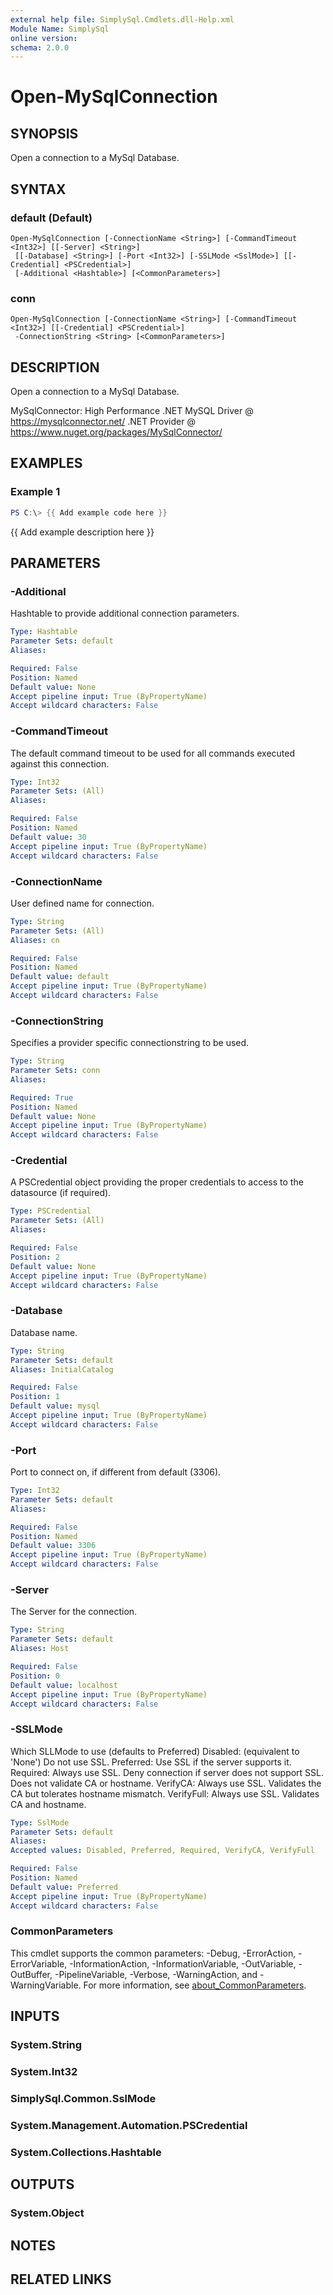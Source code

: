 ```yaml
---
external help file: SimplySql.Cmdlets.dll-Help.xml
Module Name: SimplySql
online version:
schema: 2.0.0
---
```


# Open-MySqlConnection

## SYNOPSIS
Open a connection to a MySql Database.

## SYNTAX

### default (Default)
```
Open-MySqlConnection [-ConnectionName <String>] [-CommandTimeout <Int32>] [[-Server] <String>]
 [[-Database] <String>] [-Port <Int32>] [-SSLMode <SslMode>] [[-Credential] <PSCredential>]
 [-Additional <Hashtable>] [<CommonParameters>]
```

### conn
```
Open-MySqlConnection [-ConnectionName <String>] [-CommandTimeout <Int32>] [[-Credential] <PSCredential>]
 -ConnectionString <String> [<CommonParameters>]
```

## DESCRIPTION
Open a connection to a MySql Database.
        
MySqlConnector: High Performance .NET MySQL Driver @ https://mysqlconnector.net/
.NET Provider @ https://www.nuget.org/packages/MySqlConnector/

## EXAMPLES

### Example 1
```powershell
PS C:\> {{ Add example code here }}
```

{{ Add example description here }}

## PARAMETERS

### -Additional
Hashtable to provide additional connection parameters.

```yaml
Type: Hashtable
Parameter Sets: default
Aliases:

Required: False
Position: Named
Default value: None
Accept pipeline input: True (ByPropertyName)
Accept wildcard characters: False
```

### -CommandTimeout
The default command timeout to be used for all commands executed against this connection.

```yaml
Type: Int32
Parameter Sets: (All)
Aliases:

Required: False
Position: Named
Default value: 30
Accept pipeline input: True (ByPropertyName)
Accept wildcard characters: False
```

### -ConnectionName
User defined name for connection.

```yaml
Type: String
Parameter Sets: (All)
Aliases: cn

Required: False
Position: Named
Default value: default
Accept pipeline input: True (ByPropertyName)
Accept wildcard characters: False
```

### -ConnectionString
Specifies a provider specific connectionstring to be used.

```yaml
Type: String
Parameter Sets: conn
Aliases:

Required: True
Position: Named
Default value: None
Accept pipeline input: True (ByPropertyName)
Accept wildcard characters: False
```

### -Credential
A PSCredential object providing the proper credentials to access to the datasource (if required).

```yaml
Type: PSCredential
Parameter Sets: (All)
Aliases:

Required: False
Position: 2
Default value: None
Accept pipeline input: True (ByPropertyName)
Accept wildcard characters: False
```

### -Database
Database name.

```yaml
Type: String
Parameter Sets: default
Aliases: InitialCatalog

Required: False
Position: 1
Default value: mysql
Accept pipeline input: True (ByPropertyName)
Accept wildcard characters: False
```

### -Port
Port to connect on, if different from default (3306).

```yaml
Type: Int32
Parameter Sets: default
Aliases:

Required: False
Position: Named
Default value: 3306
Accept pipeline input: True (ByPropertyName)
Accept wildcard characters: False
```

### -Server
The Server for the connection.

```yaml
Type: String
Parameter Sets: default
Aliases: Host

Required: False
Position: 0
Default value: localhost
Accept pipeline input: True (ByPropertyName)
Accept wildcard characters: False
```

### -SSLMode
Which SLLMode to use (defaults to Preferred)
Disabled: (equivalent to 'None') Do not use SSL.
Preferred: Use SSL if the server supports it.
Required: Always use SSL. Deny connection if server does not support SSL. Does not validate CA or hostname.
VerifyCA: Always use SSL. Validates the CA but tolerates hostname mismatch.
VerifyFull: Always use SSL. Validates CA and hostname.

```yaml
Type: SslMode
Parameter Sets: default
Aliases:
Accepted values: Disabled, Preferred, Required, VerifyCA, VerifyFull

Required: False
Position: Named
Default value: Preferred
Accept pipeline input: True (ByPropertyName)
Accept wildcard characters: False
```

### CommonParameters
This cmdlet supports the common parameters: -Debug, -ErrorAction, -ErrorVariable, -InformationAction, -InformationVariable, -OutVariable, -OutBuffer, -PipelineVariable, -Verbose, -WarningAction, and -WarningVariable. For more information, see [about_CommonParameters](http://go.microsoft.com/fwlink/?LinkID=113216).

## INPUTS

### System.String
### System.Int32
### SimplySql.Common.SslMode
### System.Management.Automation.PSCredential
### System.Collections.Hashtable
## OUTPUTS

### System.Object
## NOTES

## RELATED LINKS
